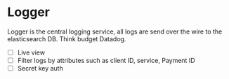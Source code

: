 # Logger

Logger is the central logging service, all logs are send over the wire to the elasticsearch DB. Think budget Datadog.

- [ ] Live view
- [ ] Filter logs by attributes such as client ID, service, Payment ID
- [ ] Secret key auth